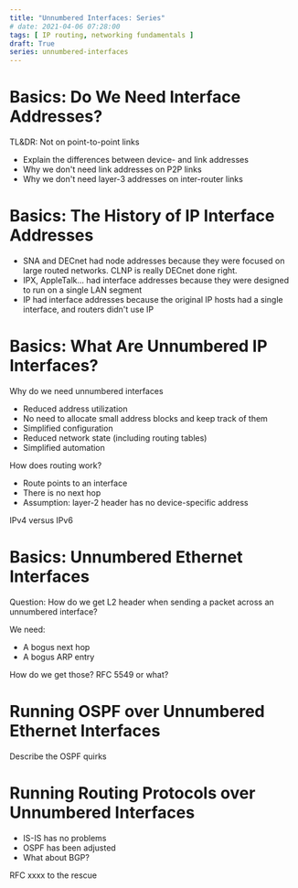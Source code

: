 ```yaml
---
title: "Unnumbered Interfaces: Series"
# date: 2021-04-06 07:28:00
tags: [ IP routing, networking fundamentals ]
draft: True
series: unnumbered-interfaces
---
```

# Basics: Do We Need Interface Addresses?

TL&DR: Not on point-to-point links

* Explain the differences between device- and link addresses
* Why we don't need link addresses on P2P links
* Why we don't need layer-3 addresses on inter-router links

# Basics: The History of IP Interface Addresses

* SNA and DECnet had node addresses because they were focused on large routed networks. CLNP is really DECnet done right.
* IPX, AppleTalk... had interface addresses because they were designed to run on a single LAN segment
* IP had interface addresses because the original IP hosts had a single interface, and routers didn't use IP

# Basics: What Are Unnumbered IP Interfaces?

Why do we need unnumbered interfaces

* Reduced address utilization
* No need to allocate small address blocks and keep track of them
* Simplified configuration
* Reduced network state (including routing tables)
* Simplified automation

How does routing work?
* Route points to an interface
* There is no next hop
* Assumption: layer-2 header has no device-specific address

IPv4 versus IPv6

# Basics: Unnumbered Ethernet Interfaces

Question: How do we get L2 header when sending a packet across an unnumbered interface?

We need:
* A bogus next hop
* A bogus ARP entry

How do we get those? RFC 5549 or what?

# Running OSPF over Unnumbered Ethernet Interfaces

Describe the OSPF quirks 

# Running Routing Protocols over Unnumbered Interfaces

* IS-IS has no problems
* OSPF has been adjusted
* What about BGP?

RFC xxxx to the rescue